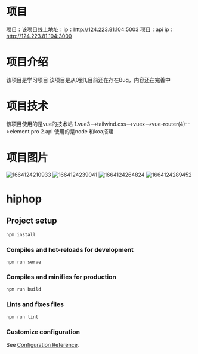 # 项目
项目：该项目线上地址：ip：http://124.223.81.104:5003
项目：api  ip：http://124.223.81.104:3000
# 项目介绍
该项目是学习项目
该项目是从0到1,目前还在存在Bug，内容还在完善中
# 项目技术
该项目使用的是vue的技术站
1.vue3-->tailwind.css-->vuex-->vue-router(4)-->element pro
2.api 使用的是node 和koa搭建
# 项目图片
![1664124210933](https://user-images.githubusercontent.com/64181316/192155232-dac8bf13-39e9-434d-9aa7-2cbfad46f698.png)
![1664124239041](https://user-images.githubusercontent.com/64181316/192155257-c33a3b53-a03b-4714-a41f-bf4861e2026c.png)
![1664124264824](https://user-images.githubusercontent.com/64181316/192155299-220b32ae-65e3-4f93-a30c-86ab429b6cf1.png)
![1664124289452](https://user-images.githubusercontent.com/64181316/192155300-87cb1305-0799-4185-bbe4-45454a4985c9.png)

# hiphop

## Project setup
```
npm install
```

### Compiles and hot-reloads for development
```
npm run serve
```

### Compiles and minifies for production
```
npm run build
```

### Lints and fixes files
```
npm run lint
```

### Customize configuration
See [Configuration Reference](https://cli.vuejs.org/config/).
